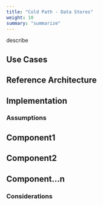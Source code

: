 ```yaml
---
title: "Cold Path - Data Stores"
weight: 10
summary: "summarize"
---
```


describe

## Use Cases

## Reference Architecture

## Implementation

### Assumptions

## Component1

## Component2

## Component...n

### Considerations